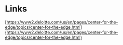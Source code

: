 # Links

[https://www2.deloitte.com/us/en/pages/center-for-the-edge/topics/center-for-the-edge.html](https://www2.deloitte.com/us/en/pages/center-for-the-edge/topics/center-for-the-edge.html)

